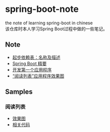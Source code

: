 # spring-boot-note
the note of learning spring-boot in chinese  
该仓库时本人学习Spring Boot过程中做的一些笔记。

## Note
* [起步依赖表：名称及描述](https://github.com/zhuanghongji/spring-boot-note/blob/master/note/0-spring-boot-starter-table.md)
* [Spring Boot 精要](https://github.com/zhuanghongji/spring-boot-note/blob/master/note/1-spring-boot-core.md)
* [开发第一个应用程序](https://github.com/zhuanghongji/spring-boot-note/blob/master/note/2-first-application.md)  
* [“阅读列表”应用程序效果图](https://github.com/zhuanghongji/spring-boot-note/blob/master/note/3-reading-list-application.md)

## Samples
### 阅读列表
* [效果图](https://github.com/zhuanghongji/spring-boot-note/blob/master/note/3-reading-list-application.md)  
* [相关代码](https://github.com/zhuanghongji/spring-boot-note/tree/master/samples/ReadingList)
